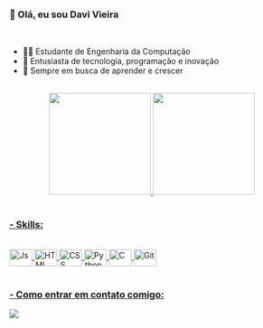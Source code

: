 ### 👋 Olá, eu sou Davi Vieira

<br>

- 👨‍💻 Estudante de Engenharia da Computação
- 🚀 Entusiasta de tecnologia, programação e inovação
- 🌱 Sempre em busca de aprender e crescer

<br>

<div align="center">
  <a href="https://github.com/V1eiraz">
  <img height="180em" src="https://github-readme-stats.vercel.app/api?username=V1eiraz&show_icons=true&theme=dracula&include_all_commits=true&count_private=true"/>
  <img height="180em" src="https://github-readme-stats.vercel.app/api/top-langs/?username=V1eiraz&layout=compact&langs_count=7&theme=dracula"/>
</div>

<br>

### - Skills:
<div style="display: inline_block"><br>
  <img align="center" alt="Js" height="30" width="40" src="https://img.shields.io/badge/JavaScript-F7DF1E?style=for-the-badge&logo=javascript&logoColor=black">
  <img align="center" alt="HTML" height="30" width="40" src="https://img.shields.io/badge/HTML5-E34F26?style=for-the-badge&logo=html5&logoColor=white">
  <img align="center" alt="CSS" height="30" width="40" src="https://img.shields.io/badge/CSS3-1572B6?style=for-the-badge&logo=css3&logoColor=white">
  <img align="center" alt="Python" height="30" width="40" src="https://img.shields.io/badge/Python-3776AB?style=for-the-badge&logo=python&logoColor=white">
  <img align="center" alt="C" height="30" width="40" src="https://img.shields.io/badge/C-00599C?style=for-the-badge&logo=c&logoColor=white">
  <img align="center" alt="Git" height="30" width="40" src="https://img.shields.io/badge/GIT-E44C30?style=for-the-badge&logo=git&logoColor=white">
</div>
  
<br>

### - Como entrar em contato comigo:
<div> 
  <a href="https://www.linkedin.com/in/davi-vieira-8b0332365/" target="_blank"><img src="https://img.shields.io/badge/-LinkedIn-%230077B5?style=for-the-badge&logo=linkedin&logoColor=white" target="_blank"></a> 
</div>
